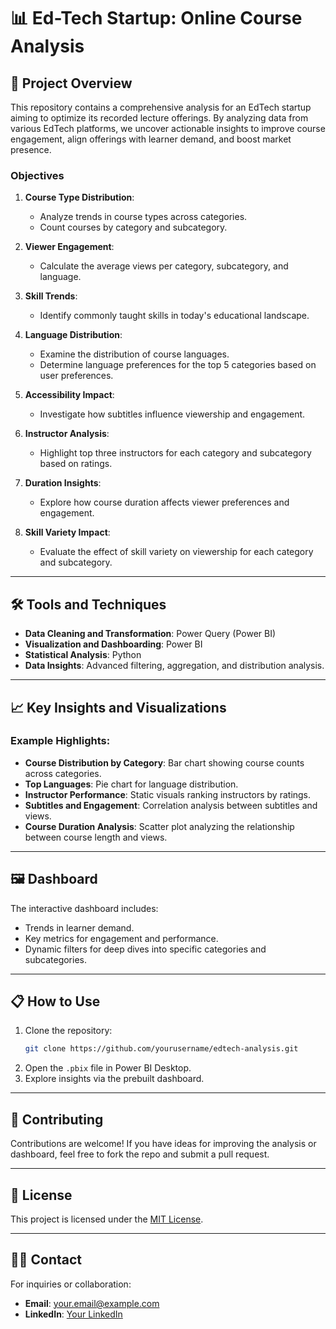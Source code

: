 
# 📊 Ed-Tech Startup: Online Course Analysis

## 🚀 Project Overview
This repository contains a comprehensive analysis for an EdTech startup aiming to optimize its recorded lecture offerings. By analyzing data from various EdTech platforms, we uncover actionable insights to improve course engagement, align offerings with learner demand, and boost market presence.

### Objectives
1. **Course Type Distribution**:
   - Analyze trends in course types across categories.
   - Count courses by category and subcategory.

2. **Viewer Engagement**:
   - Calculate the average views per category, subcategory, and language.

3. **Skill Trends**:
   - Identify commonly taught skills in today's educational landscape.

4. **Language Distribution**:
   - Examine the distribution of course languages.
   - Determine language preferences for the top 5 categories based on user preferences.

5. **Accessibility Impact**:
   - Investigate how subtitles influence viewership and engagement.

6. **Instructor Analysis**:
   - Highlight top three instructors for each category and subcategory based on ratings.

7. **Duration Insights**:
   - Explore how course duration affects viewer preferences and engagement.

8. **Skill Variety Impact**:
   - Evaluate the effect of skill variety on viewership for each category and subcategory.

---

## 🛠️ Tools and Techniques
- **Data Cleaning and Transformation**: Power Query (Power BI)
- **Visualization and Dashboarding**: Power BI
- **Statistical Analysis**: Python
- **Data Insights**: Advanced filtering, aggregation, and distribution analysis.

---

## 📈 Key Insights and Visualizations
### Example Highlights:
- **Course Distribution by Category**: Bar chart showing course counts across categories.
- **Top Languages**: Pie chart for language distribution.
- **Instructor Performance**: Static visuals ranking instructors by ratings.
- **Subtitles and Engagement**: Correlation analysis between subtitles and views.
- **Course Duration Analysis**: Scatter plot analyzing the relationship between course length and views.

---

## 🖼️ Dashboard
The interactive dashboard includes:
- Trends in learner demand.
- Key metrics for engagement and performance.
- Dynamic filters for deep dives into specific categories and subcategories.

---

## 📋 How to Use
1. Clone the repository:
   ```bash
   git clone https://github.com/yourusername/edtech-analysis.git
   ```
2. Open the `.pbix` file in Power BI Desktop.
3. Explore insights via the prebuilt dashboard.

---

## 🤝 Contributing
Contributions are welcome! If you have ideas for improving the analysis or dashboard, feel free to fork the repo and submit a pull request.

---

## 📜 License
This project is licensed under the [MIT License](LICENSE).

---

## 👩‍💻 Contact
For inquiries or collaboration:
- **Email**: your.email@example.com
- **LinkedIn**: [Your LinkedIn](https://linkedin.com/in/yourprofile)

